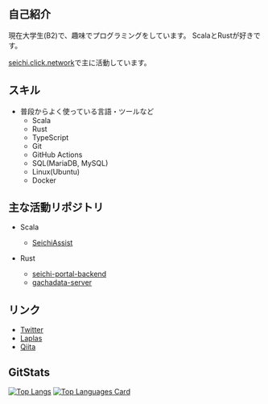 自己紹介
--
現在大学生(B2)で、趣味でプログラミングをしています。
ScalaとRustが好きです。

[seichi.click.network](https://github.com/GiganticMinecraft)で主に活動しています。

スキル
--
- 普段からよく使っている言語・ツールなど
  - Scala
  - Rust
  - TypeScript
  - Git
  - GitHub Actions
  - SQL(MariaDB, MySQL)
  - Linux(Ubuntu)
  - Docker
  
主な活動リポジトリ
--
- Scala
  - [SeichiAssist](https://github.com/GiganticMinecraft/SeichiAssist)
 
- Rust
  - [seichi-portal-backend](https://github.com/GiganticMinecraft/seichi-portal-backend)
  - [gachadata-server](https://github.com/GiganticMinecraft/gachadata-server)

リンク
--
- [Twitter](https://twitter.com/rito_528)
- [Laplas](https://lapras.com/public/3ZPOMK5)
- [Qiita](https://qiita.com/rito528)

GitStats
--
[![Top Langs](https://github-readme-stats.vercel.app/api?username=rito528&count_private=true&show_icons=true
)](https://github.com/anuraghazra/github-readme-stats)
[![Top Languages Card](https://github-readme-stats.vercel.app/api/top-langs/?username=rito528&layout=compact)]((https://github.com/anuraghazra/github-readme-stats)
)
